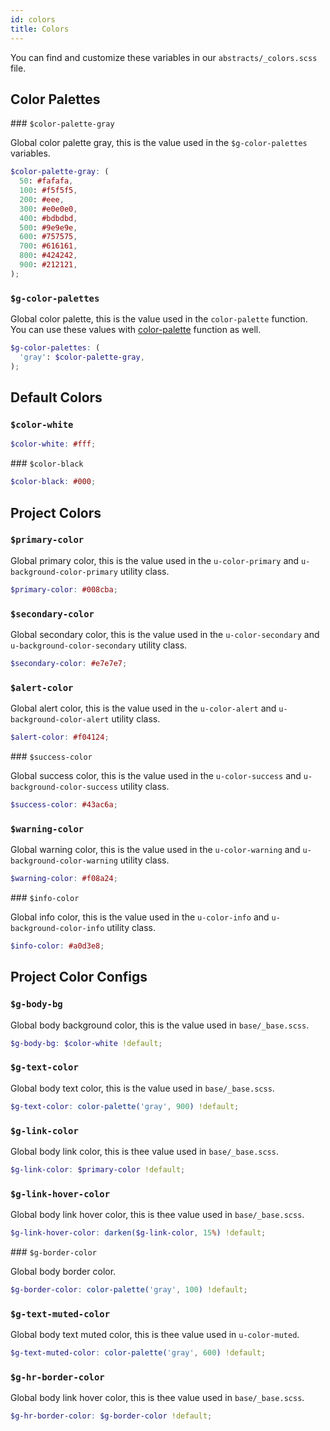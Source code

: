 ```yaml
---
id: colors
title: Colors
---
```


You can find and customize these variables in our `abstracts/_colors.scss` file.

## Color Palettes

### `$color-palette-gray`

Global color palette gray, this is the value used in the `$g-color-palettes` variables.

```scss
$color-palette-gray: (
  50: #fafafa,
  100: #f5f5f5,
  200: #eee,
  300: #e0e0e0,
  400: #bdbdbd,
  500: #9e9e9e,
  600: #757575,
  700: #616161,
  800: #424242,
  900: #212121,
);
```

### `$g-color-palettes`

Global color palette, this is the value used in the `color-palette` function. You can use these values with [color-palette](functions#color-palette) function as well.

```scss
$g-color-palettes: (
  'gray': $color-palette-gray,
);
```

## Default Colors

### `$color-white`

```scss
$color-white: #fff;
```

### `$color-black`

```scss
$color-black: #000;
```

## Project Colors

### `$primary-color`

Global primary color, this is the value used in the `u-color-primary` and `u-background-color-primary` utility class.

```scss
$primary-color: #008cba;
```

### `$secondary-color`

Global secondary color, this is the value used in the `u-color-secondary` and `u-background-color-secondary` utility class.

```scss
$secondary-color: #e7e7e7;
```

### `$alert-color`

Global alert color, this is the value used in the `u-color-alert` and `u-background-color-alert` utility class.

```scss
$alert-color: #f04124;
```

### `$success-color`

Global success color, this is the value used in the `u-color-success` and `u-background-color-success` utility class.

```scss
$success-color: #43ac6a;
```

### `$warning-color`

Global warning color, this is the value used in the `u-color-warning` and `u-background-color-warning` utility class.

```scss
$warning-color: #f08a24;
```

### `$info-color`

Global info color, this is the value used in the `u-color-info` and `u-background-color-info` utility class.

```scss
$info-color: #a0d3e8;
```

## Project Color Configs

### `$g-body-bg`

Global body background color, this is the value used in `base/_base.scss`.

```scss
$g-body-bg: $color-white !default;
```

### `$g-text-color`

Global body text color, this is the value used in `base/_base.scss`.

```scss
$g-text-color: color-palette('gray', 900) !default;
```

### `$g-link-color`

Global body link color, this is thee value used in `base/_base.scss`.

```scss
$g-link-color: $primary-color !default;
```

### `$g-link-hover-color`

Global body link hover color, this is thee value used in `base/_base.scss`.

```scss
$g-link-hover-color: darken($g-link-color, 15%) !default;
```

### `$g-border-color`

Global body border color.

```scss
$g-border-color: color-palette('gray', 100) !default;
```

### `$g-text-muted-color`

Global body text muted color, this is thee value used in `u-color-muted`.

```scss
$g-text-muted-color: color-palette('gray', 600) !default;
```

### `$g-hr-border-color`

Global body link hover color, this is thee value used in `base/_base.scss`.

```scss
$g-hr-border-color: $g-border-color !default;
```
